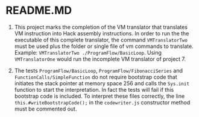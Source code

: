 # README.MD

1. This project marks the completion of the VM translator that translates VM instruction into Hack assembly instructions. In order to run the the executable of this complete translator, the command `VMTranslatorTwo` must be used plus the folder or single file of vm commands to translate.
   Example: `VMTranslatorTwo ./ProgramFlow/BasicLoop`.
   Using `VMTranslatorOne` would run the incomplete VM translator of project 7.

2. The tests `ProgramFlow/BasicLoop`, `ProgramFlow/FibonacciSeries` and `FunctionCalls/SimpleFunction` do not require bootstrap code that initiates the stack pointer at memory space 256 and calls the `Sys.init` function to start the interpretation. In fact the tests will fail if this bootstrap code is included. To interpret these files correctly, the line `this.#writeBootstrapCode();` in the `codewriter.js` constructor method must be commented out.

